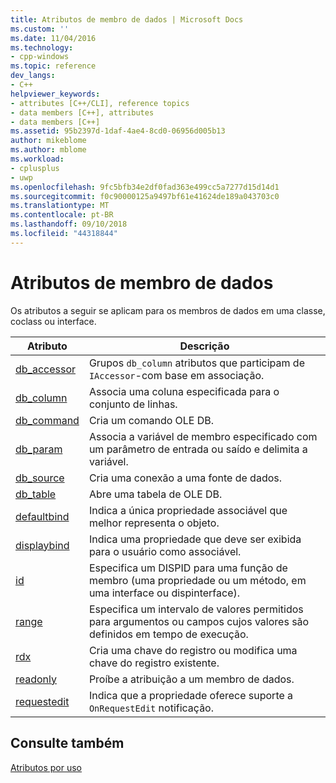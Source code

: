 ```yaml
---
title: Atributos de membro de dados | Microsoft Docs
ms.custom: ''
ms.date: 11/04/2016
ms.technology:
- cpp-windows
ms.topic: reference
dev_langs:
- C++
helpviewer_keywords:
- attributes [C++/CLI], reference topics
- data members [C++], attributes
- data members [C++]
ms.assetid: 95b2397d-1daf-4ae4-8cd0-06956d005b13
author: mikeblome
ms.author: mblome
ms.workload:
- cplusplus
- uwp
ms.openlocfilehash: 9fc5bfb34e2df0fad363e499cc5a7277d15d14d1
ms.sourcegitcommit: f0c90000125a9497bf61e41624de189a043703c0
ms.translationtype: MT
ms.contentlocale: pt-BR
ms.lasthandoff: 09/10/2018
ms.locfileid: "44318844"
---
```

# <a name="data-member-attributes"></a>Atributos de membro de dados

Os atributos a seguir se aplicam para os membros de dados em uma classe, coclass ou interface.

|Atributo|Descrição|
|---------------|-----------------|
|[db_accessor](../windows/db-accessor.md)|Grupos `db_column` atributos que participam de `IAccessor`-com base em associação.|
|[db_column](../windows/db-column.md)|Associa uma coluna especificada para o conjunto de linhas.|
|[db_command](../windows/db-command.md)|Cria um comando OLE DB.|
|[db_param](../windows/db-param.md)|Associa a variável de membro especificado com um parâmetro de entrada ou saído e delimita a variável.|
|[db_source](../windows/db-source.md)|Cria uma conexão a uma fonte de dados.|
|[db_table](../windows/db-table.md)|Abre uma tabela de OLE DB.|
|[defaultbind](../windows/defaultbind.md)|Indica a única propriedade associável que melhor representa o objeto.|
|[displaybind](../windows/displaybind.md)|Indica uma propriedade que deve ser exibida para o usuário como associável.|
|[id](../windows/id.md)|Especifica um DISPID para uma função de membro (uma propriedade ou um método, em uma interface ou dispinterface).|
|[range](../windows/range-cpp.md)|Especifica um intervalo de valores permitidos para argumentos ou campos cujos valores são definidos em tempo de execução.|
|[rdx](../windows/rdx.md)|Cria uma chave do registro ou modifica uma chave do registro existente.|
|[readonly](../windows/readonly-cpp.md)|Proíbe a atribuição a um membro de dados.|
|[requestedit](../windows/requestedit.md)|Indica que a propriedade oferece suporte a `OnRequestEdit` notificação.|

## <a name="see-also"></a>Consulte também

[Atributos por uso](../windows/attributes-by-usage.md)